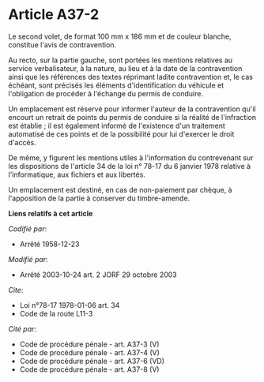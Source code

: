 # Article A37-2

Le second volet, de format 100 mm x 186 mm et de couleur blanche, constitue l'avis de contravention.

Au recto, sur la partie gauche, sont portées les mentions relatives au service verbalisateur, à la nature, au lieu et à la
date de la contravention ainsi que les références des textes réprimant ladite contravention et, le cas échéant, sont précisés
les éléments d'identification du véhicule et l'obligation de procéder à l'échange du permis de conduire.

Un emplacement est réservé pour informer l'auteur de la contravention qu'il encourt un retrait de points du permis de
conduire si la réalité de l'infraction est établie ; il est également informé de l'existence d'un traitement automatisé de
ces points et de la possibilité pour lui d'exercer le droit d'accès.

De même, y figurent les mentions utiles à l'information du contrevenant sur les dispositions de l'article 34 de la loi n°
78-17 du 6 janvier 1978 relative à l'informatique, aux fichiers et aux libertés.

Un emplacement est destiné, en cas de non-paiement par chèque, à l'apposition de la partie à conserver du timbre-amende.

**Liens relatifs à cet article**

_Codifié par_:

  - Arrêté 1958-12-23

_Modifié par_:

  - Arrêté 2003-10-24 art. 2 JORF 29 octobre 2003

_Cite_:

  - Loi n°78-17 1978-01-06 art. 34
  - Code de la route L11-3

_Cité par_:

  - Code de procédure pénale - art. A37-3 (V)
  - Code de procédure pénale - art. A37-4 (V)
  - Code de procédure pénale - art. A37-6 (VD)
  - Code de procédure pénale - art. A37-8 (V)
